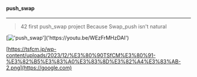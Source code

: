 #### push_swap
___
> 42 first push_swap project
Because Swap_push isn't natural

[!['push_swap']('https://tsfcm.jp/wp-content/uploads/2023/12/%E3%80%90TSfCM%E3%80%91-%E3%82%B5%E3%83%A0%E3%83%8D%E3%82%A4%E3%83%AB-2.png')]('https://youtu.be/WEzFrMHzDAI')

[https://tsfcm.jp/wp-content/uploads/2023/12/%E3%80%90TSfCM%E3%80%91-%E3%82%B5%E3%83%A0%E3%83%8D%E3%82%A4%E3%83%AB-2.png](https://google.com)
